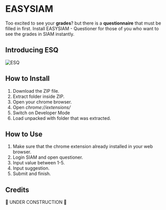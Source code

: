 # EASYSIAM
Too excited to see your <b>grades</b>? but there is a <b>questionnaire</b> that must be filled in first. Install EASYSIAM - Questioner for those of you who want to see the grades in SIAM instantly.

## Introducing ESQ
![ESQ](https://i.ibb.co/zbBcg11/Screenshot-16.png)

## How to Install
1. Download the ZIP file.
2. Extract folder inside ZIP.
3. Open your chrome browser.
4. Open <i>chrome://extensions/</i>
5. Switch on Developer Mode
6. Load unpacked with folder that was extracted.

## How to Use
1. Make sure that the chrome extension already installed in your web browser.
2. Login SIAM and open questioner.
3. Input value between 1-5.
4. Input suggestion.
5. Submit and finish.

## Credits
🚧 UNDER CONSTRUCTION 🚧